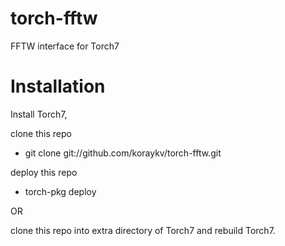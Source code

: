 torch-fftw
==========

FFTW interface for Torch7

Installation
============

Install Torch7,

clone this repo
 - git clone git://github.com/koraykv/torch-fftw.git

deploy this repo
 - torch-pkg deploy

OR

clone this repo into extra directory of Torch7 and rebuild Torch7.